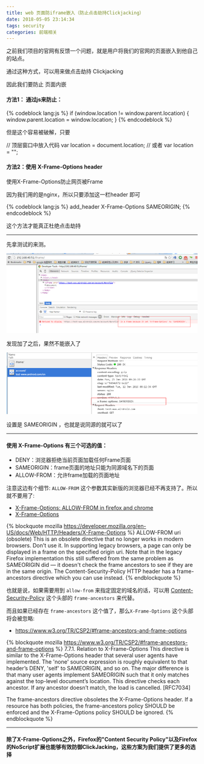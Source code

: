 ```yaml
---
title: web 页面防iframe嵌入（防止点击劫持Clickjacking）
date: 2018-05-05 23:14:34
tags: security
categories: 前端相关
---
```

之前我们项目的官网有反馈一个问题，就是用户将我们的官网的页面嵌入到他自己的站点。

通过这种方式，可以用来做点击劫持 Clickjacking

因此我们要防止 页面内嵌


#### 方法1： 通过js来防止：

{% codeblock lang:js %}
if (window.location != window.parent.location) {
 window.parent.location = window.location;
}
{% endcodeblock %}

但是这个容易被破解，只要

// 顶层窗口中放入代码 var location = document.location;
// 或者 var location = "";

<!--more-->
#### 方法2：使用 X-Frame-Options  header

使用X-Frame-Options防止网页被Frame

因为我们用的是nginx，所以只要添加这一栏header 即可

{% codeblock lang:js %}
add_header X-Frame-Options SAMEORIGIN;
{% endcodeblock %}

这个方法才能真正杜绝点击劫持

---

先拿测试的来测。

![step one](web-forbidden-iframe-embed/1.png)

发现加了之后，果然不能嵌入了

![step one](web-forbidden-iframe-embed/2.png)

设置是 SAMEORIGIN ，也就是说同源的就可以了

---

#### 使用 X-Frame-Options 有三个可选的值：
* DENY：浏览器拒绝当前页面加载任何Frame页面
* SAMEORIGIN：frame页面的地址只能为同源域名下的页面
* ALLOW-FROM：允许frame加载的页面地址


注意这边有个细节: `ALLOW-FROM` 这个参数其实新版的浏览器已经不再支持了。所以就不要用了:
- [X-Frame-Options: ALLOW-FROM in firefox and chrome](https://stackoverflow.com/questions/10658435/x-frame-options-allow-from-in-firefox-and-chrome)
- [X-Frame-Options](https://developer.mozilla.org/en-US/docs/Web/HTTP/Headers/X-Frame-Options)

{% blockquote mozilla https://developer.mozilla.org/en-US/docs/Web/HTTP/Headers/X-Frame-Options %}
ALLOW-FROM uri (obsolete)
This is an obsolete directive that no longer works in modern browsers. Don't use it. In supporting legacy browsers, a page can only be displayed in a frame on the specified origin uri. Note that in the legacy Firefox implementation this still suffered from the same problem as SAMEORIGIN did — it doesn't check the frame ancestors to see if they are in the same origin. The Content-Security-Policy HTTP header has a frame-ancestors directive which you can use instead.
{% endblockquote %}

也就是说，如果需要用到 `allow-from` 来指定固定的域名的话，可以用 [Content-Security-Policy](https://developer.mozilla.org/en-US/docs/Web/HTTP/CSP) 这个头部的 `frame-ancestors` 来代替。 

而且如果已经存在 `frame-ancestors` 这个值了，那么`X-Frame-Options` 这个头部将会被忽略:

- https://www.w3.org/TR/CSP2/#frame-ancestors-and-frame-options

{% blockquote mozilla https://www.w3.org/TR/CSP2/#frame-ancestors-and-frame-options %}
7.7.1. Relation to X-Frame-Options
This directive is similar to the X-Frame-Options header that several user agents have implemented. The 'none' source expression is roughly equivalent to that header’s DENY, 'self' to SAMEORIGIN, and so on. The major difference is that many user agents implement SAMEORIGIN such that it only matches against the top-level document’s location. This directive checks each ancestor. If any ancestor doesn’t match, the load is cancelled. [RFC7034]

The frame-ancestors directive obsoletes the X-Frame-Options header. If a resource has both policies, the frame-ancestors policy SHOULD be enforced and the X-Frame-Options policy SHOULD be ignored.
{% endblockquote %}

---

#### 除了X-Frame-Options之外，Firefox的"Content Security Policy"以及Firefox的NoScript扩展也能够有效防御ClickJacking，这些方案为我们提供了更多的选择